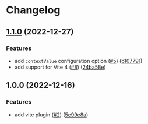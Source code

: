 # Changelog

## [1.1.0](https://github.com/mammadataei/vite-plugin-graphql-server/compare/v1.0.0...v1.1.0) (2022-12-27)


### Features

* add `contextValue` configuration option ([#5](https://github.com/mammadataei/vite-plugin-graphql-server/issues/5)) ([b107791](https://github.com/mammadataei/vite-plugin-graphql-server/commit/b1077918ab731fe5817542e707516745e49c4540))
* add support for Vite 4 ([#8](https://github.com/mammadataei/vite-plugin-graphql-server/issues/8)) ([24ba58e](https://github.com/mammadataei/vite-plugin-graphql-server/commit/24ba58e63527ec19b927640208b3cdec9353f690))

## 1.0.0 (2022-12-16)


### Features

* add vite plugin ([#2](https://github.com/mammadataei/vite-plugin-graphql-server/issues/2)) ([5c99e8a](https://github.com/mammadataei/vite-plugin-graphql-server/commit/5c99e8a028a12fc520f669cfeef4741a4f7f18ea))
